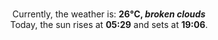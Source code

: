 <p  align="center"><br/>Currently, the weather is: <b> 26°C, <i>broken clouds</i></b></br>Today, the sun rises at <b>05:29</b> and sets at <b>19:06</b>.</p>